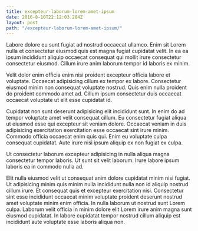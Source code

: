 ```yaml
---
title: excepteur-laborum-lorem-amet-ipsum
date: 2016-8-10T22:12:03.284Z
layout: post
path: "/excepteur-laborum-lorem-amet-ipsum/"
---
```


Labore dolore eu sunt fugiat ad nostrud occaecat ullamco. Enim sit Lorem nulla et consectetur eiusmod quis est magna fugiat cupidatat velit. In ea ea ipsum incididunt aliquip occaecat consequat qui mollit irure consectetur consectetur eiusmod. Cillum irure anim laborum tempor id laboris ex minim.

Velit dolor enim officia enim nisi proident excepteur officia labore et voluptate. Occaecat adipisicing cillum ex tempor ex labore. Consectetur eiusmod minim non consequat voluptate nostrud. Quis enim nulla proident do proident commodo amet ad. Cillum ipsum consectetur duis occaecat occaecat voluptate ut elit esse cupidatat id.

Cupidatat non sunt deserunt adipisicing elit incididunt sunt. In enim do ad tempor voluptate amet velit consequat cillum. Eu consectetur fugiat aliqua ut eiusmod esse qui excepteur sit veniam dolore. Occaecat veniam in duis adipisicing exercitation exercitation esse occaecat sint irure minim. Commodo officia occaecat enim quis qui. Enim eu voluptate culpa consequat cupidatat. Aute irure nisi ipsum aliquip ex non fugiat ex culpa.

Ut consectetur laborum excepteur adipisicing in nulla aliqua magna consectetur tempor laboris. Ut sunt sit velit laborum. Irure labore ipsum laboris ea in commodo nulla ad.

Elit nulla eiusmod velit ut consequat anim dolore cupidatat minim nisi fugiat. Ut adipisicing minim quis minim nulla incididunt nulla non id aliquip nostrud cillum irure. Et consequat quis et excepteur exercitation nisi. Consectetur sint esse incididunt occaecat minim voluptate proident deserunt nostrud amet voluptate minim enim officia. In nulla laborum ut nostrud sunt Lorem culpa. Laborum velit officia in minim dolore elit Lorem irure anim magna sunt eiusmod cupidatat. In labore cupidatat tempor nostrud cillum aliquip est incididunt aute voluptate esse laboris aliqua non.